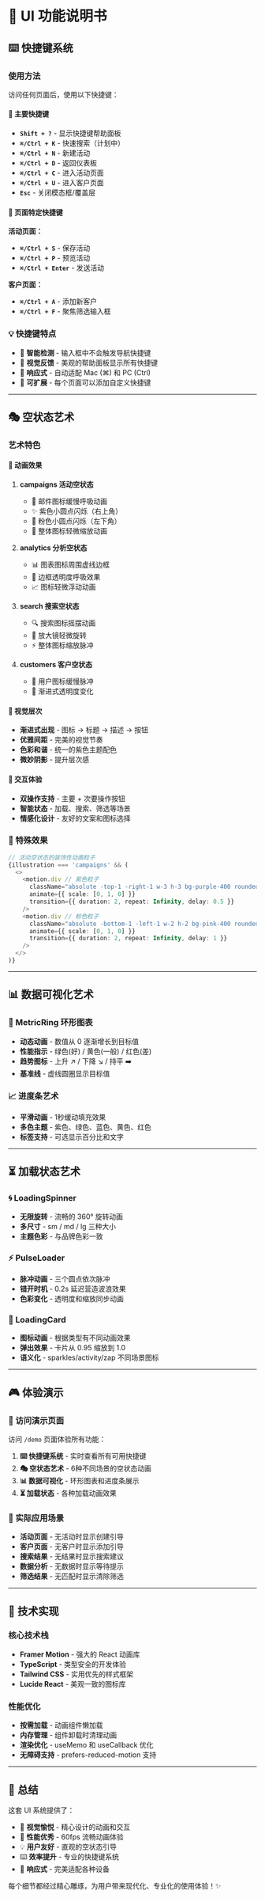# 🎨 UI 功能说明书

## ⌨️ 快捷键系统

### 使用方法
访问任何页面后，使用以下快捷键：

#### 🌟 主要快捷键
- **`Shift + ?`** - 显示快捷键帮助面板
- **`⌘/Ctrl + K`** - 快速搜索（计划中）
- **`⌘/Ctrl + N`** - 新建活动
- **`⌘/Ctrl + D`** - 返回仪表板
- **`⌘/Ctrl + C`** - 进入活动页面
- **`⌘/Ctrl + U`** - 进入客户页面
- **`Esc`** - 关闭模态框/覆盖层

#### 📍 页面特定快捷键
**活动页面：**
- **`⌘/Ctrl + S`** - 保存活动
- **`⌘/Ctrl + P`** - 预览活动
- **`⌘/Ctrl + Enter`** - 发送活动

**客户页面：**
- **`⌘/Ctrl + A`** - 添加新客户
- **`⌘/Ctrl + F`** - 聚焦筛选输入框

### 💡 快捷键特点
- 🎯 **智能检测** - 输入框中不会触发导航快捷键
- 🎨 **视觉反馈** - 美观的帮助面板显示所有快捷键
- 📱 **响应式** - 自动适配 Mac (⌘) 和 PC (Ctrl)
- 🔄 **可扩展** - 每个页面可以添加自定义快捷键

---

## 🎭 空状态艺术

### 艺术特色

#### 🎪 动画效果
1. **campaigns 活动空状态**
   - 📧 邮件图标缓慢呼吸动画
   - ✨ 紫色小圆点闪烁（右上角）
   - 💫 粉色小圆点闪烁（左下角）
   - 🌊 整体图标轻微缩放动画

2. **analytics 分析空状态**
   - 📊 图表图标周围虚线边框
   - 💭 边框透明度呼吸效果
   - 📈 图标轻微浮动动画

3. **search 搜索空状态**
   - 🔍 搜索图标摇摆动画
   - 🎯 放大镜轻微旋转
   - ⚡ 整体图标缩放脉冲

4. **customers 客户空状态**
   - 👥 用户图标缓慢脉冲
   - 🎨 渐进式透明度变化

#### 🎨 视觉层次
- **渐进式出现** - 图标 → 标题 → 描述 → 按钮
- **优雅间距** - 完美的视觉节奏
- **色彩和谐** - 统一的紫色主题配色
- **微妙阴影** - 提升层次感

#### 🎪 交互体验
- **双操作支持** - 主要 + 次要操作按钮
- **智能状态** - 加载、搜索、筛选等场景
- **情感化设计** - 友好的文案和图标选择

### 💫 特殊效果
```typescript
// 活动空状态的装饰性动画粒子
{illustration === 'campaigns' && (
  <>
    <motion.div // 紫色粒子
      className="absolute -top-1 -right-1 w-3 h-3 bg-purple-400 rounded-full"
      animate={{ scale: [0, 1, 0] }}
      transition={{ duration: 2, repeat: Infinity, delay: 0.5 }}
    />
    <motion.div // 粉色粒子
      className="absolute -bottom-1 -left-1 w-2 h-2 bg-pink-400 rounded-full"
      animate={{ scale: [0, 1, 0] }}
      transition={{ duration: 2, repeat: Infinity, delay: 1 }}
    />
  </>
)}
```

---

## 📊 数据可视化艺术

### 🎯 MetricRing 环形图表
- **动态动画** - 数值从 0 逐渐增长到目标值
- **性能指示** - 绿色(好) / 黄色(一般) / 红色(差)
- **趋势图标** - 上升 ↗️ / 下降 ↘️ / 持平 ➡️
- **基准线** - 虚线圆圈显示目标值

### 📈 进度条艺术
- **平滑动画** - 1秒缓动填充效果
- **多色主题** - 紫色、绿色、蓝色、黄色、红色
- **标签支持** - 可选显示百分比和文字

---

## ⏳ 加载状态艺术

### 🌀 LoadingSpinner
- **无限旋转** - 流畅的 360° 旋转动画
- **多尺寸** - sm / md / lg 三种大小
- **主题色彩** - 与品牌色彩一致

### ⚡ PulseLoader
- **脉冲动画** - 三个圆点依次脉冲
- **错开时机** - 0.2s 延迟营造波浪效果
- **色彩变化** - 透明度和缩放同步动画

### 🎴 LoadingCard
- **图标动画** - 根据类型有不同动画效果
- **弹出效果** - 卡片从 0.95 缩放到 1.0
- **语义化** - sparkles/activity/zap 不同场景图标

---

## 🎮 体验演示

### 🚀 访问演示页面
访问 `/demo` 页面体验所有功能：

1. **⌨️ 快捷键系统** - 实时查看所有可用快捷键
2. **🎭 空状态艺术** - 6种不同场景的空状态动画
3. **📊 数据可视化** - 环形图表和进度条展示
4. **⏳ 加载状态** - 各种加载动画效果

### 🎯 实际应用场景
- **活动页面** - 无活动时显示创建引导
- **客户页面** - 无客户时显示添加引导  
- **搜索结果** - 无结果时显示搜索建议
- **数据分析** - 无数据时显示等待提示
- **筛选结果** - 无匹配时显示清除筛选

---

## 🔧 技术实现

### 核心技术栈
- **Framer Motion** - 强大的 React 动画库
- **TypeScript** - 类型安全的开发体验
- **Tailwind CSS** - 实用优先的样式框架
- **Lucide React** - 美观一致的图标库

### 性能优化
- **按需加载** - 动画组件懒加载
- **内存管理** - 组件卸载时清理动画
- **渲染优化** - useMemo 和 useCallback 优化
- **无障碍支持** - prefers-reduced-motion 支持

---

## 🎊 总结

这套 UI 系统提供了：
- 🎨 **视觉愉悦** - 精心设计的动画和交互
- 🚀 **性能优秀** - 60fps 流畅动画体验  
- 💡 **用户友好** - 直观的空状态引导
- ⌨️ **效率提升** - 专业的快捷键系统
- 📱 **响应式** - 完美适配各种设备

每个细节都经过精心雕琢，为用户带来现代化、专业化的使用体验！✨
